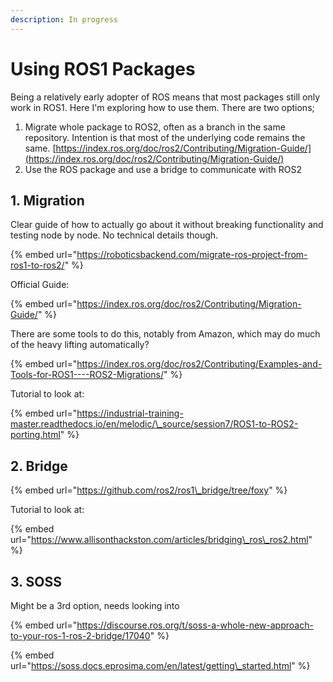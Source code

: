 ```yaml
---
description: In progress
---
```


# Using ROS1 Packages

Being a relatively early adopter of ROS means that most packages still only work in ROS1. Here I'm exploring how to use them. There are two options;

1. Migrate whole package to ROS2, often as a branch in the same repository. Intention is that most of the underlying code remains the same. [https://index.ros.org/doc/ros2/Contributing/Migration-Guide/](https://index.ros.org/doc/ros2/Contributing/Migration-Guide/)
2. Use the ROS package and use a bridge to communicate with ROS2

## 1. Migration

Clear guide of how to actually go about it without breaking functionality and testing node by node. No technical details though.

{% embed url="https://roboticsbackend.com/migrate-ros-project-from-ros1-to-ros2/" %}

Official Guide:

{% embed url="https://index.ros.org/doc/ros2/Contributing/Migration-Guide/" %}

There are some tools to do this, notably from Amazon, which may do much of the heavy lifting automatically?

{% embed url="https://index.ros.org/doc/ros2/Contributing/Examples-and-Tools-for-ROS1----ROS2-Migrations/" %}

Tutorial to look at:

{% embed url="https://industrial-training-master.readthedocs.io/en/melodic/\_source/session7/ROS1-to-ROS2-porting.html" %}



## 2. Bridge

{% embed url="https://github.com/ros2/ros1\_bridge/tree/foxy" %}

Tutorial to look at:

{% embed url="https://www.allisonthackston.com/articles/bridging\_ros\_ros2.html" %}



## 3. SOSS

Might be a 3rd option, needs looking into

{% embed url="https://discourse.ros.org/t/soss-a-whole-new-approach-to-your-ros-1-ros-2-bridge/17040" %}

{% embed url="https://soss.docs.eprosima.com/en/latest/getting\_started.html" %}



